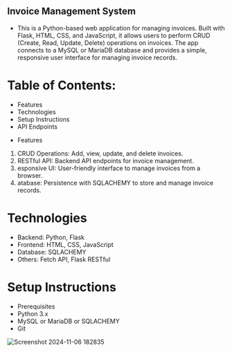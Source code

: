 ## Invoice Management System
- This is a Python-based web application for managing invoices. Built with Flask, HTML, CSS, and JavaScript, it allows users to perform CRUD (Create, Read, Update, Delete) operations on invoices. The app connects to a MySQL or MariaDB database and provides a simple, responsive user interface for managing invoice records.

# Table of Contents:

* Features 
* Technologies
* Setup Instructions
* API Endpoints


- Features
1. CRUD Operations: Add, view, update, and delete invoices.
2. RESTful API: Backend API endpoints for invoice management.
3. esponsive UI: User-friendly interface to manage invoices from a browser.
4. atabase: Persistence with SQLACHEMY to store and manage invoice records.

# Technologies

- Backend: Python, Flask
- Frontend: HTML, CSS, JavaScript
- Database: SQLACHEMY
- Others: Fetch API, Flask RESTful


# Setup Instructions
- Prerequisites
- Python 3.x
- MySQL or MariaDB or SQLACHEMY
- Git

![Screenshot 2024-11-06 182835](https://github.com/user-attachments/assets/08245132-9c47-4e2b-a422-70974adb3bc9)

